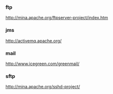 ### ftp
http://mina.apache.org/ftpserver-project/index.htm

### jms
http://activemq.apache.org/

### mail
http://www.icegreen.com/greenmail/

### sftp
http://mina.apache.org/sshd-project/